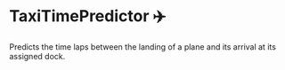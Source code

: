 # TaxiTimePredictor ✈️

Predicts the time laps between the landing of a plane and its arrival at its assigned dock.
